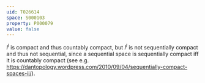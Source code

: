 ```yaml
---
uid: T026614
space: S000103
property: P000079
value: false
---
```


$I^I$ is compact and thus countably compact, but $I^I$ is not sequentially compact and thus not sequential, since a sequential space is sequentially compact iff it is countably compact (see e.g. https://dantopology.wordpress.com/2010/09/04/sequentially-compact-spaces-ii/).

